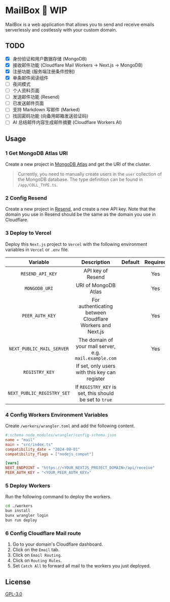 # MailBox 🚧 WIP
MailBox is a web application that allows you to send and receive emails serverlessly and costlessly with your custom domain.

## TODO
- [x] 身份验证和用户数据存储 (MongoDB)
- [x] 接收邮件功能 (Cloudflare Mail Workers -> Next.js -> MongoDB)
- [x] 注册功能 (服务端注册条件控制)
- [x] 单条邮件阅读组件
- [ ] 夜间模式
- [ ] 个人资料页面
- [ ] 发送邮件功能 (Resend)
- [ ] 已发送邮件页面
- [ ] 支持 Markdown 写邮件 (Marked)
- [ ] 找回密码功能 (向备用邮箱发送验证码)
- [ ] AI 总结邮件内容生成邮件摘要 (Cloudflare Workers AI)

## Usage
### 1 Get MongoDB Atlas URI
Create a new project in [MongoDB Atlas](https://www.mongodb.com/) and get the URI of the cluster.

> Currently, you need to manually create users in the `user` collection of the MongoDB database. The type definition can be found in `/app/COLL_TYPE.ts`.

### 2 Config Resend
Create a new project in [Resend](https://resend.com/), and create a new API key. Note that the domain you use in Resend should be the same as the domain you use in Cloudflare.

### 3 Deploy to Vercel
Deploy this `Next.js` project to `Vercel` with the following environment variables in `Vercel` or `.env` file.

| Variable | Description | Default | Required |
|:--------:|:-----------:|:-------:|:--------:|
| `RESEND_API_KEY` | API key of Resend | | Yes |
| `MONGODB_URI` | URI of MongoDB Atlas | | Yes |
| `PEER_AUTH_KEY` | For authenticating between Cloudflare Workers and Next.js | | Yes |
| `NEXT_PUBLIC_MAIL_SERVER` | The domain of your mail server, e.g. `mail.example.com` | | Yes |
| `REGISTRY_KEY` | If set, only users with this key can register | | |
| `NEXT_PUBLIC_REGISTRY_SET` | If `REGISTRY_KEY` is set, this should be set to `true` | | |

### 4 Config Workers Environment Variables
Create `/workers/wrangler.toml` and add the following content.

```toml
#:schema node_modules/wrangler/config-schema.json
name = "mail"
main = "src/index.ts"
compatibility_date = "2024-08-01"
compatibility_flags = ["nodejs_compat"]

[vars]
NEXT_ENDPOINT = "https://<YOUR_NEXTJS_PROJECT_DOMAIN>/api/receive"
PEER_AUTH_KEY = "<YOUR_PEER_AUTH_KEY>"
```

### 5 Deploy Workers
Run the following command to deploy the workers.

```bash
cd ./workers
bun install
bunx wrangler login
bun run deploy
```

### 6 Config Cloudflare Mail route
1. Go to your domain's Cloudflare dashboard.
2. Click on the `Email` tab.
3. Click on `Email Routing`.
4. Click on `Routing Rules`.
5. Set `Catch All` to forward all mail to the workers you just deployed.

## License
[GPL-3.0](./LICENSE)

